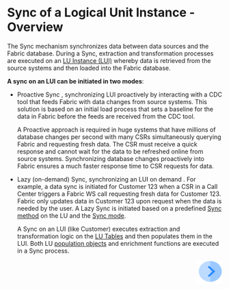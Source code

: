 # Sync of a Logical Unit Instance - Overview

The Sync mechanism synchronizes data between data sources and the Fabric database. During a Sync, extraction and transformation processes are executed on an [LU Instance (LUI)](/articles/01_fabric_overview/02_fabric_glossary.md#lui) whereby data is retrieved from the source systems and then loaded into the Fabric database. 
 
**A sync on an LUI can be initiated in two modes**:
* Proactive Sync , synchronizing LUI proactively by interacting with a CDC tool that feeds Fabric with data changes from source systems. This solution is based on an initial load process that sets a baseline for the data in Fabric before the feeds are received from the CDC tool. 

  A Proactive approach is required in huge systems that have millions of database changes per second with many CSRs simultaneously querying Fabric and requesting fresh data. The CSR must receive a quick response and cannot wait for the data to be refreshed online from source systems. Synchronizing database changes proactively into Fabric ensures a much faster response time to CSR requests for data. 
* Lazy (on-demand) Sync, synchronizing an LUI on demand  . For example, a data sync is initiated for Customer 123 when a CSR in a Call Center triggers a Fabric WS call requesting fresh data for Customer 123. Fabric only updates data in Customer 123 upon request when the data is needed by the user. A Lazy Sync is initiated based on a predefined [Sync method](/articles/14_sync_LU_instance/04_sync_methods.md) on the LU and the [Sync mode](/articles/14_sync_LU_instance/02_sync_modes.md).

  A Sync on an LUI (like Customer) executes extraction and transformation logic on the [LU Tables](/articles/06_LU_tables/01_LU_tables_overview.md) and then populates them in the LUI. Both LU [population objects](/articles/07_table_population/01_table_population_overview.md) and enrichment functions are executed in a Sync process. 




[<img align="right" width="60" height="54" src="/articles/images/Next.png">](/articles/14_sync_LU_instance/02_sync_modes.md)
